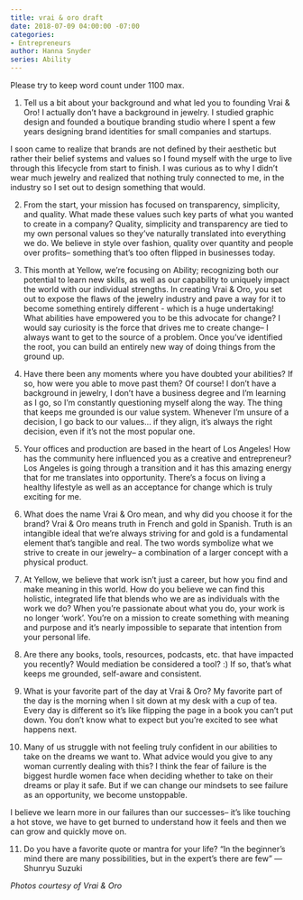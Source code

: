 ```yaml
---
title: vrai & oro draft
date: 2018-07-09 04:00:00 -07:00
categories:
- Entrepreneurs
author: Hanna Snyder
series: Ability
---
```


Please try to keep word count under 1100 max.

1. Tell us a bit about your background and what led you to founding Vrai & Oro!
I actually don’t have a background in jewelry. I studied graphic design and founded a boutique branding studio where I spent a few years designing brand identities for small companies and startups.  

I soon came to realize that brands are not defined by their aesthetic but rather their belief systems and values so I found myself with the urge to live through this lifecycle from start to finish. I was curious as to why I didn’t wear much jewelry and realized that nothing truly connected to me, in the industry so I set out to design something that would. 

2. From the start, your mission has focused on transparency, simplicity, and quality. What made these values such key parts of what you wanted to create in a company?
Quality, simplicity and transparency are tied to my own personal values so they’ve naturally translated into everything we do. We believe in style over fashion, quality over quantity and people over profits– something that’s too often flipped in businesses today. 

3. This month at Yellow, we’re focusing on Ability; recognizing both our potential to learn new skills, as well as our capability to uniquely impact the world with our individual strengths. In creating Vrai & Oro, you set out to expose the flaws of the jewelry industry and pave a way for it to become something entirely different - which is a huge undertaking! What abilities have empowered you to be this advocate for change?
I would say curiosity is the force that drives me to create change– I always want to get to the source of a problem.  Once you’ve identified the root, you can build an entirely new way of doing things from the ground up. 

4. Have there been any moments where you have doubted your abilities? If so, how were you able to move past them?
Of course! I don’t have a background in jewelry, I don’t have a business degree and I’m learning as I go, so I’m constantly questioning myself along the way. The thing that keeps me grounded is our value system. Whenever I’m unsure of a decision, I go back to our values… if they align, it’s always the right decision, even if it’s not the most popular one. 

5. Your offices and production are based in the heart of Los Angeles! How has the community here influenced you as a creative and entrepreneur?
Los Angeles is going through a transition and it has this amazing energy that for me translates into opportunity. There’s a focus on living a healthy lifestyle as well as an acceptance for change which is truly exciting for me. 

6. What does the name Vrai & Oro mean, and why did you choose it for the brand?
Vrai & Oro means truth in French and gold in Spanish. Truth is an intangible ideal that we’re always striving for and gold is a fundamental element that’s tangible and real. The two words symbolize what we strive to create in our jewelry– a combination of a larger concept with a physical product. 


7. At Yellow, we believe that work isn’t just a career, but how you find and make meaning in this world. How do you believe we can find this holistic, integrated life that blends who we are as individuals with the work we do?
When you’re passionate about what you do, your work is no longer ‘work’. You’re on a mission to create something with meaning and purpose and it’s nearly impossible to separate that intention from your personal life. 

8. Are there any books, tools, resources, podcasts, etc. that have impacted you recently?
Would mediation be considered a tool? :) If so, that’s what keeps me grounded, self-aware and consistent. 

9. What is your favorite part of the day at Vrai & Oro?
My favorite part of the day is the morning when I sit down at my desk with a cup of tea. Every day is different so it’s like flipping the page in a book you can’t put down. You don’t know what to expect but you’re excited to see what happens next. 


10. Many of us struggle with not feeling truly confident in our abilities to take on the dreams we want to. What advice would you give to any woman currently dealing with this?
I think the fear of failure is the biggest hurdle women face when deciding whether to take on their dreams or play it safe. But if we can change our mindsets to see failure as an opportunity, we become unstoppable. 

I believe we learn more in our failures than our successes– it’s like touching a hot stove, we have to get burned to understand how it feels and then we can grow and quickly move on. 

11. Do you have a favorite quote or mantra for your life?
“In the beginner’s mind there are many possibilities, but in the expert’s there are few” 
― Shunryu Suzuki 

_Photos courtesy of Vrai & Oro_